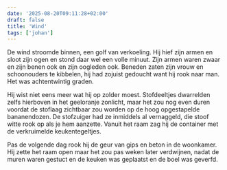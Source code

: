 ```yaml
---
date: '2025-08-20T09:11:28+02:00'
draft: false
title: 'Wind'
tags: ['johan']
---
```


De wind stroomde binnen, een golf van verkoeling. Hij hief zijn armen en sloot zijn ogen en stond daar wel een volle minuut. Zijn armen waren zwaar en zijn benen ook en zijn oogleden ook. Beneden zaten zijn vrouw en schoonouders te kibbelen, hij had zojuist gedoucht want hij rook naar man. Het was achtentwintig graden.

Hij wist niet eens meer wat hij op zolder moest. Stofdeeltjes dwarrelden zelfs hierboven in het geeloranje zonlicht, maar het zou nog even duren voordat de stoflaag zichtbaar zou worden op de hoog opgestapelde bananendozen. De stofzuiger had ze inmiddels al vernaggeld, die stoof witte rook op als je hem aanzette. Vanuit het raam zag hij de container met de verkruimelde keukentegeltjes.

Pas de volgende dag rook hij de geur van gips en beton in de woonkamer. Hij zette het raam open maar het zou pas weken later verdwijnen, nadat de muren waren gestuct en de keuken was geplaatst en de boel was geverfd.
